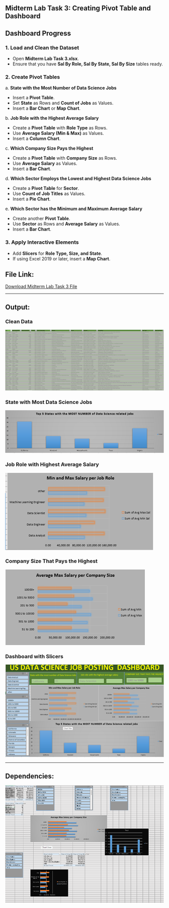 ## Midterm Lab Task 3: Creating Pivot Table and Dashboard

## Dashboard Progress

### 1. Load and Clean the Dataset
- Open **Midterm Lab Task 3.xlsx**.
- Ensure that you have **Sal By Role, Sal By State, Sal By Size** tables ready.

### 2. Create Pivot Tables

a. **State with the Most Number of Data Science Jobs**
   - Insert a **Pivot Table**.
   - Set **State** as Rows and **Count of Jobs** as Values.
   - Insert a **Bar Chart** or **Map Chart**.

b. **Job Role with the Highest Average Salary**
   - Create a **Pivot Table** with **Role Type** as Rows.
   - Use **Average Salary (Min & Max)** as Values.
   - Insert a **Column Chart**.

c. **Which Company Size Pays the Highest**
   - Create a **Pivot Table** with **Company Size** as Rows.
   - Use **Average Salary** as Values.
   - Insert a **Bar Chart**.

d. **Which Sector Employs the Lowest and Highest Data Science Jobs**
   - Create a **Pivot Table** for **Sector**.
   - Use **Count of Job Titles** as Values.
   - Insert a **Pie Chart**.

e. **Which Sector has the Minimum and Maximum Average Salary**
   - Create another **Pivot Table**.
   - Use **Sector** as Rows and **Average Salary** as Values.
   - Insert a **Bar Chart**.

### 3. Apply Interactive Elements
- Add **Slicers** for **Role Type, Size, and State**.
- If using Excel 2019 or later, insert a **Map Chart**.

## **File Link:**
[Download Midterm Lab Task 3 File](https://github.com/IvanJamesjpg/EDM_PORTFOLIO/blob/main/Midterm%20Task%203/File/Midterm%20Lab%20Task%203.%20Creating%20PIVOT%20TABLE%20and%20DASHBOARD%20ivan.xlsx)


---

## **Output:**
### **Clean Data**
![Clean Data](https://github.com/IvanJamesjpg/EDM_PORTFOLIO/blob/main/Midterm%20Task%203/FIle/clean%20data.png)

### **State with Most Data Science Jobs**
![State Map](https://github.com/IvanJamesjpg/EDM_PORTFOLIO/blob/main/Midterm%20Task%203/FIle/states.png)

### **Job Role with Highest Average Salary**
![Salary by Role](https://github.com/IvanJamesjpg/EDM_PORTFOLIO/blob/main/Midterm%20Task%203/FIle/jobrole.png)

### **Company Size That Pays the Highest**
![Salary by Size](https://github.com/IvanJamesjpg/EDM_PORTFOLIO/blob/main/Midterm%20Task%203/FIle/companysize.png)

### **Dashboard with Slicers**
![Dashboard](https://github.com/IvanJamesjpg/EDM_PORTFOLIO/blob/main/Midterm%20Task%203/FIle/Dashboard.png)

---

## **Dependencies:**
![Tables](https://github.com/IvanJamesjpg/EDM_PORTFOLIO/blob/main/Midterm%20Task%203/FIle/pivot.png)

